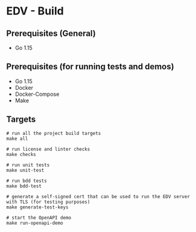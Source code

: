 # EDV - Build

## Prerequisites (General)
- Go 1.15

## Prerequisites (for running tests and demos)
- Go 1.15
- Docker
- Docker-Compose
- Make

## Targets
```
# run all the project build targets
make all

# run license and linter checks
make checks

# run unit tests
make unit-test

# run bdd tests
make bdd-test

# generate a self-signed cert that can be used to run the EDV server with TLS (for testing purposes)
make generate-test-keys

# start the OpenAPI demo
make run-openapi-demo
```
